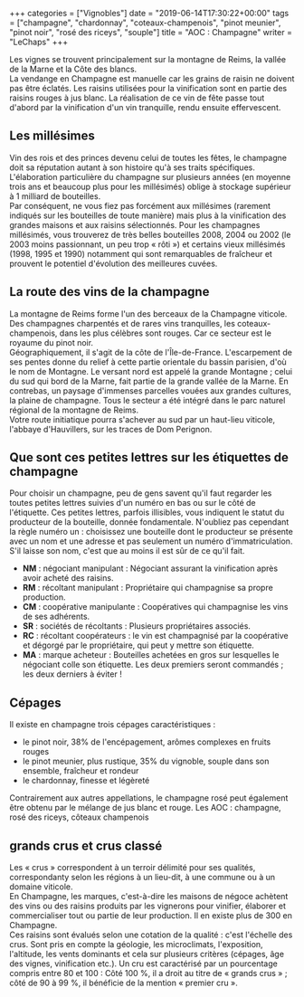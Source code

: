 +++
categories = ["Vignobles"]
date = "2019-06-14T17:30:22+00:00"
tags = ["champagne", "chardonnay", "coteaux-champenois", "pinot meunier", "pinot noir", "rosé des riceys", "souple"] 
title = "AOC : Champagne"
writer = "LeChaps"
+++

Les vignes se trouvent principalement sur la montagne de Reims, la vallée de la Marne et la Côte des blancs.  
La vendange en Champagne est manuelle car les grains de raisin ne doivent pas être éclatés. Les raisins utilisées pour la vinification sont en partie des raisins rouges à jus blanc. La réalisation de ce vin de fête passe tout d'abord par la vinification d'un vin tranquille, rendu ensuite effervescent.  

## Les millésimes

Vin des rois et des princes devenu celui de toutes les fêtes, le champagne doit sa réputation autant à son histoire qu'à ses traits spécifiques. L'élaboration particulière du champagne sur plusieurs années (en moyenne trois ans et beaucoup plus pour les millésimés) oblige à stockage supérieur à 1 milliard de bouteilles.  
Par conséquent, ne vous fiez pas forcément aux millésimes (rarement indiqués sur les bouteilles de toute manière) mais plus à la vinification des grandes maisons et aux raisins sélectionnés. Pour les champagnes millésimés, vous trouverez de très belles bouteilles 2008, 2004 ou 2002 (le 2003 moins passionnant, un peu trop « rôti ») et certains vieux millésimés (1998, 1995 et 1990) notamment qui sont remarquables de fraîcheur et prouvent le potentiel d'évolution des meilleures cuvées.

## La route des vins de la champagne

La montagne de Reims forme l'un des berceaux de la Champagne viticole. Des champagnes charpentés et de rares vins tranquilles, les coteaux-champenois, dans les plus célèbres sont rouges. Car ce secteur est le royaume du pinot noir.  
Géographiquement, il s'agit de la côte de l'Île-de-France. L'escarpement de ses pentes donne du relief à cette partie orientale du bassin parisien, d'où le nom de Montagne. Le versant nord est appelé la grande Montagne ; celui du sud qui bord de la Marne, fait partie de la grande vallée de la Marne. En contrebas, un paysage d'immenses parcelles vouées aux grandes cultures, la plaine de champagne. Tous le secteur a été intégré dans le parc naturel régional de la montagne de Reims.  
Votre route initiatique pourra s'achever au sud par un haut-lieu viticole, l'abbaye d'Hauvillers, sur les traces de Dom Perignon.

## Que sont ces petites lettres sur les étiquettes de champagne

Pour choisir un champagne, peu de gens savent qu'il faut regarder les toutes petites lettres suivies d'un numéro en bas ou sur le côté de l'étiquette. Ces petites lettres, parfois illisibles, vous indiquent le statut du producteur de la bouteille, donnée fondamentale. N'oubliez pas cependant la règle numéro un : choisissez une bouteille dont le producteur se présente avec un nom et une adresse et pas seulement un numéro d'immatriculation. S'il laisse son nom, c'est que au moins il est sûr de ce qu'il fait.

* **NM** : négociant manipulant : Négociant assurant la vinification après avoir acheté des raisins.
* **RM** : récoltant manipulant : Propriétaire qui champagnise sa propre production.
* **CM** : coopérative manipulante : Coopératives qui champagnise les vins de ses adhérents.
* **SR** : sociétés de récoltants : Plusieurs propriétaires associés.
* **RC** : récoltant coopérateurs : le vin est champagnisé par la coopérative et dégorgé par le propriétaire, qui peut y mettre son étiquette.
* **MA** : marque acheteur : Bouteilles achetées en gros sur lesquelles le négociant colle son étiquette.
Les deux premiers seront commandés ; les deux derniers à éviter !

## Cépages

Il existe en champagne trois cépages caractéristiques :

* le pinot noir, 38% de l'encépagement, arômes complexes en fruits rouges
* le pinot meunier, plus rustique, 35% du vignoble, souple dans son ensemble, fraîcheur et rondeur
* le chardonnay,  finesse et légèreté

Contrairement aux autres appellations, le champagne rosé peut également être obtenu par le mélange de jus blanc et rouge. Les AOC : champagne, rosé des riceys, côteaux champenois

## grands crus et crus classé

Les « crus » correspondent à un terroir délimité pour ses qualités, correspondanty selon les régions à un lieu-dit, à une commune ou à un domaine viticole.  
En Champagne, les marques, c'est-à-dire les maisons de négoce achètent des vins ou des raisins produits par les vignerons pour vinifier, élaborer et commercialiser tout ou partie de leur production. Il en existe plus de 300 en Champagne.  
Ces raisins sont évalués selon une cotation de la qualité : c'est l'échelle des crus. Sont pris en compte la géologie, les microclimats, l'exposition, l'altitude, les vents dominants et cela sur plusieurs critères (cépages, âge des vignes, vinification etc.). Un cru est caractérisé par un pourcentage compris entre 80 et 100 : Côté 100 %, il a droit au titre de « grands crus » ; côté de 90 à 99 %, il bénéficie de la mention « premier cru ».

